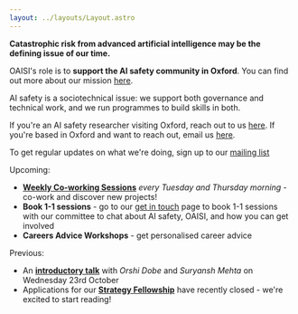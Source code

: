 ```yaml
---
layout: ../layouts/Layout.astro
---
```


**Catastrophic risk from advanced artificial intelligence may be the defining
issue of our time.**

OAISI's role is to **support the AI safety community in Oxford**. You can find
out more about our mission [here](about).

AI safety is a sociotechnical issue: we support both governance and technical
work, and we run programmes to build skills in both.

If you're an AI safety researcher visiting Oxford, reach out to us
[here](mailto:gracie+visiting@oaisi.org). If you're based in Oxford and want to
reach out, email us [here](mailto:gracie+newmember@oaisi.org).

To get regular updates on what we're doing, sign up to our
[mailing list](http://eepurl.com/i1scNU)

Upcoming:

- [**Weekly Co-working Sessions**](coworking) _every Tuesday and Thursday
  morning_ - co-work and discover new projects!
- **Book 1-1 sessions** - go to our [get in touch](getintouch) page to book 1-1
  sessions with our committee to chat about AI safety, OAISI, and how you can
  get involved
- **Careers Advice Workshops** - get personalised career advice

Previous:

- An [**introductory talk**](introtalks) with _Orshi Dobe_ and _Suryansh Mehta_
  on Wednesday 23rd October
- Applications for our [**Strategy Fellowship**](strategy) have recently
  closed - we're excited to start reading!
